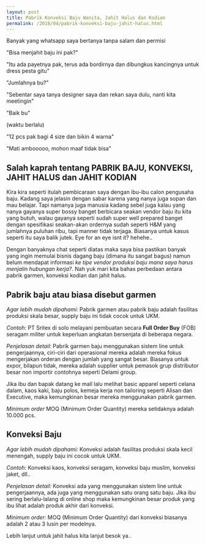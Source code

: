 ```yaml
---
layout: post
title: Pabrik Konveksi Baju Wanita, Jahit Halus dan Kodian
permalink: /2018/04/pabrik-konveksi-baju-jahit-halus.html
---
```

Banyak yang whatsapp saya bertanya tanpa salam dan permisi

"Bisa menjahit baju ini pak?"

"Itu ada payetnya pak, terus ada bordirnya dan dibungkus kancingnya untuk dress pesta gitu"

"Jumlahnya bu?"

"Sebentar saya tanya designer saya dan rekan saya dulu, nanti kita meetingin"

"Baik bu"

(waktu berlalu)

"12 pcs pak bagi 4 size dan bikin 4 warna"

"Mati ambooooo, mohon maaf tidak bisa"

## Salah kaprah tentang PABRIK BAJU, KONVEKSI, JAHIT HALUS dan JAHIT KODIAN
Kira kira seperti itulah pembicaraan saya dengan ibu-ibu calon pengusaha baju. Kadang saya jelasin dengan sabar karena yang nanya juga sopan dan mau belajar. Tapi namanya juga manusia kadang sebel juga kalau yang nanya gayanya super bossy banget berbicara seakan vendor baju itu kita yang butuh, walau gayanya seperti sudah super well prepared banget dengan spesifikasi seakan-akan ordernya sudah seperti H&M yang jumlahnya puluhan ribu, tapi manner tidak terjaga. Biasanya untuk kasus seperti itu saya balik jutek. Eye for an eye isnt it? hehehe..

Dengan banyaknya chat seperti diatas maka saya bisa pastikan banyak yang ingin memulai bisnis dagang baju (dimana itu sangat bagus) namun belum mendapat informasi *ke tipe vendor produksi baju mana saya harus menjalin hubungan kerja?*. Nah yuk mari kita bahas perbedaan antara pabrik garmen, konveksi kodian dan jahit halus.

## Pabrik baju atau biasa disebut garmen
*Agar lebih mudah dipahami:*
Pabrik garmen atau pabrik baju adalah fasilitas produksi skala besar, supply baju ini tidak cocok untuk UKM.

*Contoh:*
PT Sritex di solo melayani pembuatan secara **Full Order Buy** (FOB) seragam militer untuk keperluan angkatan bersenjata di beberapa negara.

*Penjelasan detail:*
Pabrik garmen baju menggunakan sistem line untuk pengerjaannya, ciri-ciri dari operasional mereka adalah mereka fokus mengerjakan orderan dengan jumlah yang sangat besar. Biasanya untuk expor, bilapun tidak, mereka adalah supplier untuk pemasok grup distributor besar non importir contohnya seperti Delami group.

Jika ibu dan bapak datang ke mall lalu melihat basic apparel seperti celana dalam, kaos kaki, baju polos, kemeja kerja non tailoring seperti Alisan dan Executive, maka kemungkinan besar mereka menggunakan pabrik garmen.

*Minimum order*
MOQ (Minimum Order Quantity) mereka setidaknya adalah 10.000 pcs.

## Konveksi Baju
*Agar lebih mudah dipahami:*
Konveksi adalah fasilitas produksi skala kecil menengah, supply baju ini cocok untuk UKM.

*Contoh:*
Konveksi kaos, konveksi seragam, konveksi baju muslim, konveksi jaket, dll..

*Penjelasan detail:*
Konveksi ada yang menggunakan sistem line untuk pengerjaannya, ada juga yang menggunakan satu orang satu baju. Jika ibu sering berlalu-lalang di online shop maka kemungkinan besar produk yang ibu lihat adalah produk akhir dari konveksi.

*Minimum order:*
MOQ (Minimum Order Quantity) dari konveksi biasanya adalah 2 atau 3 lusin per modelnya.

Lebih lanjut untuk jahit halus kita lanjut besok ya..

